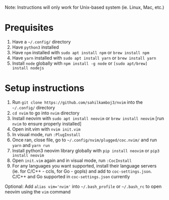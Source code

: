 Note: Instructions will only work for Unix-based system (ie. Linux, Mac, etc.)
# Prequisites
1. Have a `~/.config/` directory
2. Have `python3` installed
3. Have `npm` installed with `sudo apt install npm` or `brew install npm`
4. Have `yarn` installed with `sudo apt install yarn` or `brew install yarn`
5. Install `node` globally with `npm install -g node` or `[sudo apt/brew] install nodejs`

# Setup instructions
1. Run `git clone https://github.com/sahilkamboj3/nvim` into the `~/.config/` directory
2. `cd nvim` to go into `nvim` directory
3. Install neovim with `sudo apt install neovim` or `brew install neovim` [run `nvim` to ensure properly installed]
4. Open init.vim with `nvim init.vim`
5. In visual mode, run `:PlugInstall`
6. Once ran, close file, go to `~/.config/nvim/plugged/coc.nvim/` and run `yarn` and `yarn run`
7. Install python3 neovim library globally with `pip install neovim` or `pip3 install neovim`
8. Open `init.vim` again and in visual mode, run `:CocInstall` 
9. For any languages you want supported, install their language servers (ie. for C/C++ - ccls, for Go - gopls) and add to `coc-settings.json`. C/C++ and Go supported in `coc-settings.json` currently

Optional: Add `alias vim='nvim'` into `~/.bash_profile` or `~/.bash_rc` to open neovim using the `vim` command
